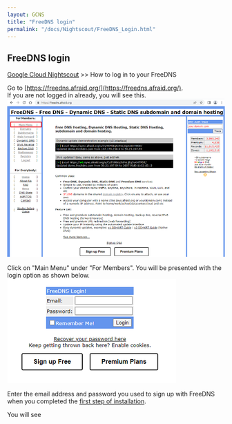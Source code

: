 ```yaml
---
layout: GCNS
title: "FreeDNS login"
permalink: "/docs/Nightscout/FreeDNS_Login.html"
---
```


## FreeDNS login  
[Google Cloud Nightscout](./GoogleCloud.md) >> How to log in to your FreeDNS  
  
Go to [https://freedns.afraid.org/](https://freedns.afraid.org/).  
If you are not logged in already, you will see this.  
![](./images/FreeDNSPage.png)  
  
Click on "Main Menu" under "For Members".  You will be presented with the login option as shown below.  
![](./images/FreeDNS_Login.png)  
  
Enter the email address and password you used to sign up with FreeDNS when you completed the [first step of installation](./FreeDNS.md).  

You will see
